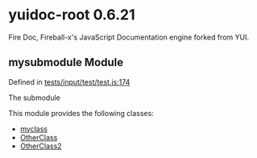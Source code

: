 
# yuidoc-root 0.6.21

Fire Doc, Fireball-x&#x27;s JavaScript Documentation engine forked from YUI.


## mysubmodule Module



Defined in [tests/input/test/test.js:174](../files/tests_input_test_test.js.html#l174)



The submodule


This module provides the following classes:
  - [myclass](../classes/myclass.md)
  - [OtherClass](../classes/OtherClass.md)
  - [OtherClass2](../classes/OtherClass2.md)


